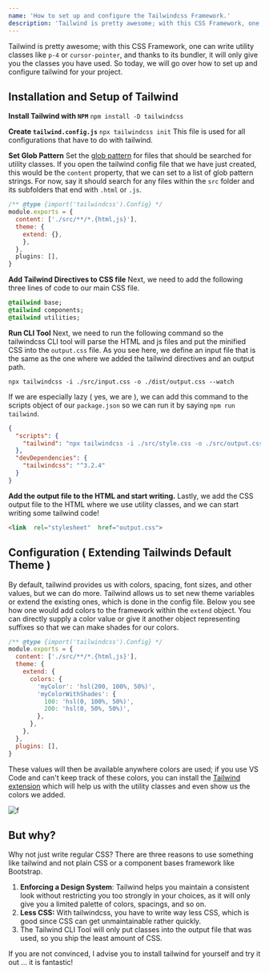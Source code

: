 ```yaml
---
name: 'How to set up and configure the Tailwindcss Framework.'
description: 'Tailwind is pretty awesome; with this CSS Framework, one can write utility classes like `p-4` or `cursor-pointer`, and thanks to its bundler, it will only give you the classes you have used'
---
```


Tailwind is pretty awesome; with this CSS Framework, one can write utility classes like `p-4` or `cursor-pointer`, and thanks to its bundler, it will only give you the classes you have used. So today, we will go over how to set up and configure tailwind for your project.

## Installation and Setup of Tailwind

**Install Tailwind with `NPM`**
`npm install -D tailwindcss`

**Create `tailwind.config.js`**
`npx tailwindcss init`
This file is used for all configurations that have to do with tailwind.

**Set Glob Pattern**
Set the [glob pattern](https://en.wikipedia.org/wiki/Glob_%28programming%29) for files that should be searched for utility classes. If you open the tailwind config file that we have just created, this would be the `content` property,  that we can set to a list of glob pattern strings. For now, say it should search for any files within the `src` folder and its subfolders that end with `.html` or `.js`.
```js
/** @type {import('tailwindcss').Config} */
module.exports = {
  content: ['./src/**/*.{html,js}'],
  theme: {
    extend: {},
    },
  },
  plugins: [],
}
```

**Add  Tailwind Directives to CSS file**
Next, we need to add the following three lines of code to our main CSS file.
```sass
@tailwind base;
@tailwind components;
@tailwind utilities;
```

**Run CLI Tool**
Next, we need to run the following command so the tailwindcss CLI tool will parse the HTML and js files and put the minified CSS into the `output.css` file. As you see here, we define an input file that is the same as the one where we added the tailwind directives and an output path.
```
npx tailwindcss -i ./src/input.css -o ./dist/output.css --watch
```

If we are especially lazy ( yes, we are ), we can add this command to the scripts object of our `package.json` so we can run it by saying `npm run tailwind`.

```json
{
  "scripts": {
    "tailwind": "npx tailwindcss -i ./src/style.css -o ./src/output.css --watch"
  },
  "devDependencies": {
    "tailwindcss": "^3.2.4"
  }
}
```

**Add the output file to the HTML and start writing.**
Lastly, we add the CSS output file to the HTML where we use utility classes, and we can start writing some tailwind code!
```html
<link  rel="stylesheet"  href="output.css">
```



## Configuration  ( Extending Tailwinds Default Theme )

By default, tailwind provides us with colors, spacing, font sizes, and other values, but we can do more. Tailwind allows us to set new theme variables or extend the existing ones, which is done in the config file. Below you see how one would add colors to the framework within the `extend` object. You can directly supply a color value or give it another object representing suffixes so that we can make shades for our colors.

```js
/** @type {import('tailwindcss').Config} */
module.exports = {
  content: ['./src/**/*.{html,js}'],
  theme: {
    extend: {
      colors: {
        'myColor': 'hsl(200, 100%, 50%)',
        'myColorWithShades': {
          100: 'hsl(0, 100%, 50%)',
          200: 'hsl(0, 50%, 50%)',
        },
      },
    },
  },
  plugins: [],
}
```

These values will then be available anywhere colors are used; if you use VS Code and can't keep track of these colors, you can install the [Tailwind extension](https://marketplace.visualstudio.com/items?itemName=bradlc.vscode-tailwindcss) which will help us with the utility classes and even show us the colors we added.

![f](https://maximmaeder.com/wp-content/uploads/2022/12/Screenshot-2022-12-22-135416-jpg.webp)

## But why?

Why not just write regular CSS? There are three reasons to use something like tailwind and not plain CSS or a component bases framework like Bootstrap.

1. **Enforcing a Design System**: Tailwind helps you maintain a consistent look without restricting you too strongly in your choices, as it will only give you a limited palette of colors, spacings, and so on.
2. **Less CSS:** With tailwindcss, you have to write way less CSS, which is good since CSS can get unmaintainable rather quickly.
3. The Tailwind CLI Tool will only put classes into the output file that was used, so you ship the least amount of CSS. 


If you are not convinced, I advise you to install tailwind for yourself and try it out ... it is fantastic!
